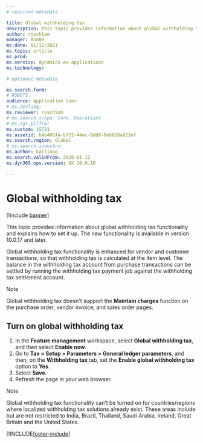 ```yaml
---
# required metadata

title: Global withholding tax
description: This topic provides information about global withholding tax functionality and how to set it up. Global withholding tax functionality is enhanced for vendor and customer transactions, so that withholding tax is calculated at the item level.
author: roschlom
manager: AnnBe
ms.date: 01/12/2021
ms.topic: article
ms.prod: 
ms.service: dynamics-ax-applications
ms.technology: 

# optional metadata

ms.search.form: 
# ROBOTS: 
audience: Application User
# ms.devlang: 
ms.reviewer: roschlom
# ms.search.scope: Core, Operations
# ms.tgt_pltfrm: 
ms.custom: 15721
ms.assetid: b4b406fa-b772-44ec-8dd8-8eb818a921ef
ms.search.region: Global
# ms.search.industry: 
ms.author: kailiang
ms.search.validFrom: 2020-01-12
ms.dyn365.ops.version: AX 10.0.16

---
```


# Global withholding tax

[!include [banner](../includes/banner.md)]

This topic provides information about global withholding tax functionality and explains how to set it up. The new functionality is available in version 10.0.17 and later.

Global withholding tax functionality is enhanced for vendor and customer transactions, so that withholding tax is calculated at the item level. The balance in the withholding tax account from purchase transactions can be settled by running the withholding tax payment job against the withholding tax settlement account.

> [!NOTE]
> Global withholding tax doesn't support the **Maintain charges** function on the purchase order, vendor invoice, and sales order pages.

## Turn on global withholding tax

1. In the **Feature management** workspace, select **Global withholding tax**, and then select **Enable now**.
2. Go to **Tax \> Setup \> Parameters \> General ledger parameters**, and then, on the **Withholding tax** tab, set the **Enable global withholding tax** option to **Yes**.
3. Select **Save**.
4. Refresh the page in your web browser.

> [!NOTE]
> Global withholding tax functionality can’t be turned on for countries/regions where localized withholding tax solutions already exist. These areas include but are not restricted to India, Brazil, Thailand, Saudi Arabia, Ireland, Great Britain and the United States.


[!INCLUDE[footer-include](../../includes/footer-banner.md)]